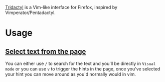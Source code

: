 
[Tridactyl](https://github.com/tridactyl/tridactyl) is a Vim-like interface for Firefox, inspired by Vimperator/Pentadactyl. 

# Usage

## [Select text from the page](https://github.com/tridactyl/tridactyl/issues/32)

You can either use `/` to search for the text and you'll be directly in `Visual mode` or you can use `v` to trigger the hints in the page, once you've selected your hint you can move around as you'd normally would in vim.
